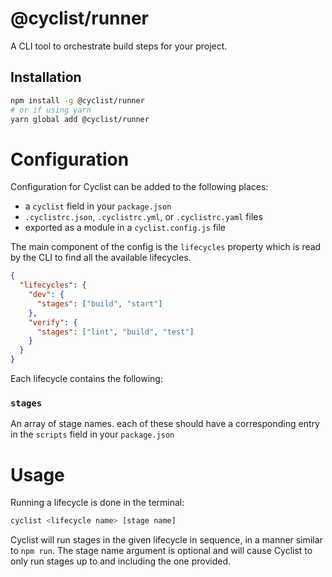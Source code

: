 # @cyclist/runner

A CLI tool to orchestrate build steps for your project.

## Installation

```bash
npm install -g @cyclist/runner
# or if using yarn
yarn global add @cyclist/runner
```

# Configuration

Configuration for Cyclist can be added to the following places:

- a `cyclist` field in your `package.json`
- `.cyclistrc.json`, `.cyclistrc.yml`, or `.cyclistrc.yaml` files
- exported as a module in a `cyclist.config.js` file

The main component of the config is the `lifecycles` property which is read by the CLI
to find all the available lifecycles.

```json
{
  "lifecycles": {
    "dev": {
      "stages": ["build", "start"]
    },
    "verify": {
      "stages": ["lint", "build", "test"]
    }
  }
}
```

Each lifecycle contains the following:

### `stages`

An array of stage names. each of these should have a corresponding entry in the `scripts` field in your
`package.json`

# Usage

Running a lifecycle is done in the terminal:

```bash
cyclist <lifecycle name> [stage name]
```

Cyclist will run stages in the given lifecycle in sequence, in a manner similar to `npm run`. The stage name argument
is optional and will cause Cyclist to only run stages up to and including the one provided.
